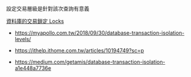 
設定交易層級是針對該次查詢有意義

[資料庫的交易鎖定 Locks](https://www.qa-knowhow.com/?p=383)

- https://myapollo.com.tw/2018/09/30/database-transaction-isolation-levels/

- https://ithelp.ithome.com.tw/articles/10194749?sc=p

- https://medium.com/getamis/database-transaction-isolation-a1e448a7736e